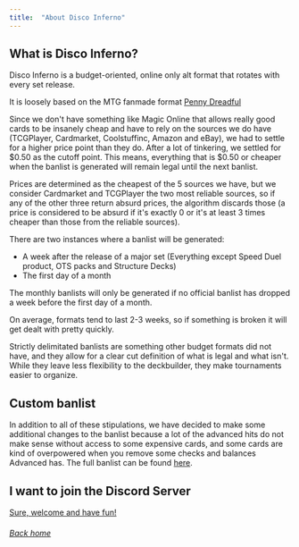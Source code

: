 ```yaml
---
title:  "About Disco Inferno"
---
```


## What is Disco Inferno?

Disco Inferno is a budget-oriented, online only alt format that rotates with every set release.

It is loosely based on the MTG fanmade format [Penny Dreadful](http://www.pennydreadfulmagic.com)

Since we don't have something like Magic Online that allows really good cards to be insanely cheap and have to rely on the sources we do have (TCGPlayer, Cardmarket, Coolstuffinc, Amazon and eBay), we had to settle for a higher price point than they do. After a lot of tinkering, we settled for $0.50 as the cutoff point. This means, everything that is $0.50 or cheaper when the banlist is generated will remain legal until the next banlist.

Prices are determined as the cheapest of the 5 sources we have, but we consider Cardmarket and TCGPlayer the two most reliable sources, so if any of the other three return absurd prices, the algorithm discards those (a price is considered to be absurd if it's exactly 0 or it's at least 3 times cheaper than those from the reliable sources).

There are two instances where a banlist will be generated:

* A week after the release of a major set (Everything except Speed Duel product, OTS packs and Structure Decks)
* The first day of a month

The monthly banlists will only be generated if no official banlist has dropped a week before the first day of a month.

On average, formats tend to last 2-3 weeks, so if something is broken it will get dealt with pretty quickly.

Strictly delimitated banlists are something other budget formats did not have, and they allow for a clear cut definition of what is legal and what isn't. While they leave less flexibility to the deckbuilder, they make tournaments easier to organize.

## Custom banlist

In addition to all of these stipulations, we have decided to make some additional changes to the banlist because a lot of the advanced hits do not make sense without access to some expensive cards, and some cards are kind of overpowered when you remove some checks and balances Advanced has. The full banlist can be found [here](legality).

## I want to join the Discord Server

[Sure, welcome and have fun!](https://discord.gg/FjVyuXRQQm)

###### [Back home](index)
